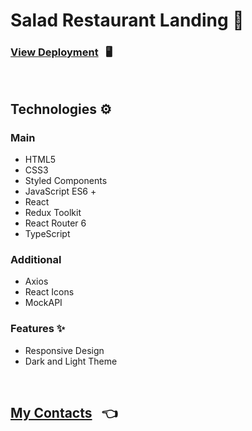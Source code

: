 # Salad Restaurant Landing 🍕

### [View Deployment](https://joyful-cranachan-b5c5da.netlify.app/) &nbsp; 🖥️

<br/>

## Technologies ⚙️

### Main
  * HTML5
  * CSS3
  * Styled Components
  * JavaScript ES6 +
  * React
  * Redux Toolkit
  * React Router 6
  * TypeScript
  
### Additional
  * Axios
  * React Icons
  * MockAPI
  
### Features ✨
  * Responsive Design
  * Dark and Light Theme
  
<br/>
  
## [My Contacts](https://github.com/AlexandrSpevakov#contact-me) &nbsp; 👈
